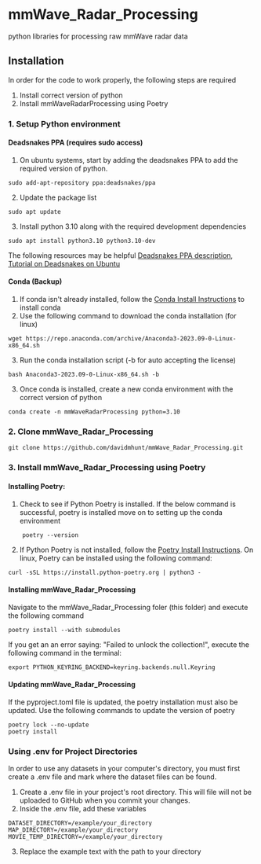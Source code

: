 # mmWave_Radar_Processing
python libraries for processing raw mmWave radar data

## Installation
In order for the code to work properly, the following steps are required
1. Install correct version of python
2. Install mmWaveRadarProcessing using Poetry

### 1. Setup Python environment

#### Deadsnakes PPA (requires sudo access)
1. On ubuntu systems, start by adding the deadsnakes PPA to add the required version of python.
```
sudo add-apt-repository ppa:deadsnakes/ppa
```

2. Update the package list
```
sudo apt update
```

3. Install python 3.10 along with the required development dependencies
```
sudo apt install python3.10 python3.10-dev
```

The following resources may be helpful [Deadsnakes PPA description](https://launchpad.net/~deadsnakes/+archive/ubuntu/ppa), [Tutorial on Deadsnakes on Ubuntu](https://preocts.github.io/python/20221230-deadsnakes/)

#### Conda (Backup)
1. If conda isn't already installed, follow the [Conda Install Instructions](https://conda.io/projects/conda/en/stable/user-guide/install/index.html) to install conda
2. Use the following command to download the conda installation (for linux)
```
wget https://repo.anaconda.com/archive/Anaconda3-2023.09-0-Linux-x86_64.sh
```
3. Run the conda installation script (-b for auto accepting the license)
```
bash Anaconda3-2023.09-0-Linux-x86_64.sh -b
```
3. Once conda is installed, create a new conda environment with the correct version of python
```
conda create -n mmWaveRadarProcessing python=3.10
```

### 2. Clone mmWave_Radar_Processing
```
git clone https://github.com/davidmhunt/mmWave_Radar_Processing.git
```

### 3. Install mmWave_Radar_Processing using Poetry

#### Installing Poetry:
 
1. Check to see if Python Poetry is installed. If the below command is successful, poetry is installed move on to setting up the conda environment

```
    poetry --version
```
2. If Python Poetry is not installed, follow the [Poetry Install Instructions](https://python-poetry.org/docs/#installing-with-the-official-installer). On linux, Poetry can be installed using the following command:
```
curl -sSL https://install.python-poetry.org | python3 -
```

#### Installing mmWave_Radar_Processing
Navigate to the mmWave_Radar_Processing foler (this folder) and execute the following command

```
poetry install --with submodules
```

If you get an an error saying: "Failed to unlock the collection!", execute the following command in the terminal:
```
export PYTHON_KEYRING_BACKEND=keyring.backends.null.Keyring
```

#### Updating mmWave_Radar_Processing
If the pyproject.toml file is updated, the poetry installation must also be updated. Use the following commands to update the version of poetry
```
poetry lock --no-update
poetry install
```

### Using .env for Project Directories

In order to use any datasets in your computer's directory, you must first create a .env file and mark where the dataset files can be found.

1. Create a .env file in your project's root directory. This will file will not be uploaded to GitHub when you commit your changes.
2. Inside the .env file, add these variables
```
DATASET_DIRECTORY=/example/your_directory
MAP_DIRECTORY=/example/your_directory
MOVIE_TEMP_DIRECTORY=/example/your_directory
```
3. Replace the example text with the path to your directory